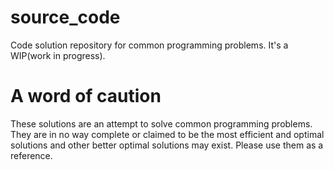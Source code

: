 # source_code

Code solution repository for common programming problems. It's a WIP(work in progress).

# A word of caution

These solutions are an attempt to solve common programming problems. They are in no way complete or claimed to be the most efficient and optimal solutions and other better optimal solutions may exist. Please use them as a reference.